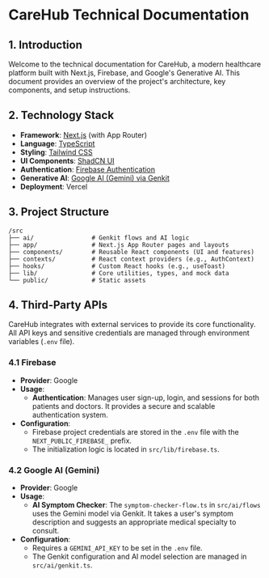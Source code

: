 # CareHub Technical Documentation

## 1. Introduction

Welcome to the technical documentation for CareHub, a modern healthcare platform built with Next.js, Firebase, and Google's Generative AI. This document provides an overview of the project's architecture, key components, and setup instructions.

## 2. Technology Stack

- **Framework**: [Next.js](https://nextjs.org/) (with App Router)
- **Language**: [TypeScript](https://www.typescriptlang.org/)
- **Styling**: [Tailwind CSS](https://tailwindcss.com/)
- **UI Components**: [ShadCN UI](https://ui.shadcn.com/)
- **Authentication**: [Firebase Authentication](https://firebase.google.com/docs/auth)
- **Generative AI**: [Google AI (Gemini) via Genkit](https://firebase.google.com/docs/genkit)
- **Deployment**: Vercel

## 3. Project Structure

```
/src
├── ai/                # Genkit flows and AI logic
├── app/               # Next.js App Router pages and layouts
├── components/        # Reusable React components (UI and features)
├── contexts/          # React context providers (e.g., AuthContext)
├── hooks/             # Custom React hooks (e.g., useToast)
├── lib/               # Core utilities, types, and mock data
└── public/            # Static assets
```

## 4. Third-Party APIs

CareHub integrates with external services to provide its core functionality. All API keys and sensitive credentials are managed through environment variables (`.env` file).

### 4.1 Firebase

- **Provider**: Google
- **Usage**:
    - **Authentication**: Manages user sign-up, login, and sessions for both patients and doctors. It provides a secure and scalable authentication system.
- **Configuration**:
    - Firebase project credentials are stored in the `.env` file with the `NEXT_PUBLIC_FIREBASE_` prefix.
    - The initialization logic is located in `src/lib/firebase.ts`.

### 4.2 Google AI (Gemini)

- **Provider**: Google
- **Usage**:
    - **AI Symptom Checker**: The `symptom-checker-flow.ts` in `src/ai/flows` uses the Gemini model via Genkit. It takes a user's symptom description and suggests an appropriate medical specialty to consult.
- **Configuration**:
    - Requires a `GEMINI_API_KEY` to be set in the `.env` file.
    - The Genkit configuration and AI model selection are managed in `src/ai/genkit.ts`.
